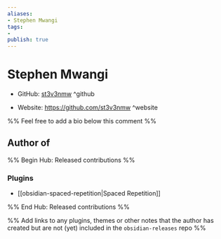 ```yaml
---
aliases:
- Stephen Mwangi
tags:
- 
publish: true
---
```


# Stephen Mwangi

- GitHub: [st3v3nmw](https://github.com/st3v3nmw/) ^github
<!-- - Discord: `@` ^discord-->
- Website: <https://github.com/st3v3nmw> ^website
<!-- - [[Publish sites|Publish site]]: ^publish-->

%% Feel free to add a bio below this comment %%


## Author of

%% Begin Hub: Released contributions %%
### Plugins
- [[obsidian-spaced-repetition|Spaced Repetition]]

%% End Hub: Released contributions %%

%% Add links to any plugins, themes or other notes that the author has created but are not (yet) included in the `obsidian-releases` repo %%

<!--
### Unlisted plugins

- 
-->

<!--
### Others

- 
-->

<!--
## Sponsor this author

- [[GitHub sponsors]]: [Sponsor @st3v3nmw on GitHub Sponsors](https://github.com/sponsors/st3v3nmw) ^github-sponsor
- [[Buy me a coffee]]: ^buy-me-a-coffee
- [[PayPal]]: ^paypal
- [[Patreon]]: ^patreon

-->

<!--
## Follow this author

- [[YouTube Channels|On YouTube]]: ^youtube
- Twitter: ^twitter
- ...
-->
